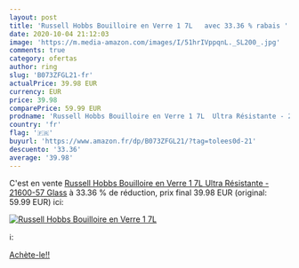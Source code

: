 ```yaml
---
layout: post
title: 'Russell Hobbs Bouilloire en Verre 1 7L   avec 33.36 % rabais '
date: 2020-10-04 21:12:03
image: 'https://m.media-amazon.com/images/I/51hrIVppqnL._SL200_.jpg'
comments: true
category: ofertas
author: ring
slug: 'B073ZFGL21-fr'
actualPrice: 39.98 EUR
currency: EUR
price: 39.98
comparePrice: 59.99 EUR
prodname: 'Russell Hobbs Bouilloire en Verre 1 7L  Ultra Résistante - 21600-57 Glass'
country: 'fr'
flag: '🇫🇷'
buyurl: 'https://www.amazon.fr/dp/B073ZFGL21/?tag=tolees0d-21'
descuento: '33.36'
average: '39.98'
---
```


C'est en vente [Russell Hobbs Bouilloire en Verre 1 7L  Ultra Résistante - 21600-57 Glass](https://www.amazon.fr/dp/B073ZFGL21/?tag=tolees0d-21)  à  33.36 % de réduction, prix final  39.98 EUR (original: 59.99 EUR) ici:

[![Russell Hobbs Bouilloire en Verre 1 7L  ](https://m.media-amazon.com/images/I/51hrIVppqnL._SL200_.jpg)](https://www.amazon.fr/dp/B073ZFGL21/?tag=tolees0d-21)

ℹ️:


[Achète-le!!](https://www.amazon.fr/dp/B073ZFGL21/?tag=tolees0d-21)
